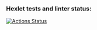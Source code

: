 ### Hexlet tests and linter status:
[![Actions Status](https://github.com/ishenkoIvan/python-project-49/actions/workflows/hexlet-check.yml/badge.svg)](https://github.com/ishenkoIvan/python-project-49/actions)
